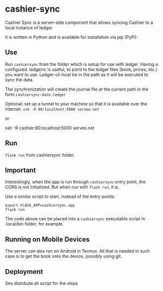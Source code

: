 # cashier-sync

Cashier Sync is a server-side component that allows syncing Cashier to a local instance of ledger.

It is written in Python and is available for installation via pip (PyPi).

## Use

Run `cashiersync` from the folder which is setup for use with ledger. Having a configured .ledgerrc is useful, to point to the ledger files (book, prices, etc.) you want to use.
Ledger-cli must be in the path as it will be executed to sync the data.

The synchronization will create the journal file at the current path in the form 
`cashiersync-date.ledger`

Optional: set up a tunnel to your machine so that it is available over the internet.
`ssh -R 80:localhost:5000 serveo.net`

or 

ssh -R cashier:80:localhost:5000 serveo.net

## Run

`flask run` from cashiersync folder.

## Important

Interestingly, when the app is run through `cashiersync` entry point, the CORS is not initialized.
But when run with `flask run`, it is.

Use a similar script to start, instead of the entry points:

```
export FLASK_APP=cashiersync.app
flask run
```

The code above can be placed into a `cashiersync` executable script in .local/bin folder, for example.

## Running on Mobile Devices

The server can also run on Android in Termux. All that is needed in such case is to get the book onto the device, possibly using git. 

## Deployment

See distribute.sh script for the steps
